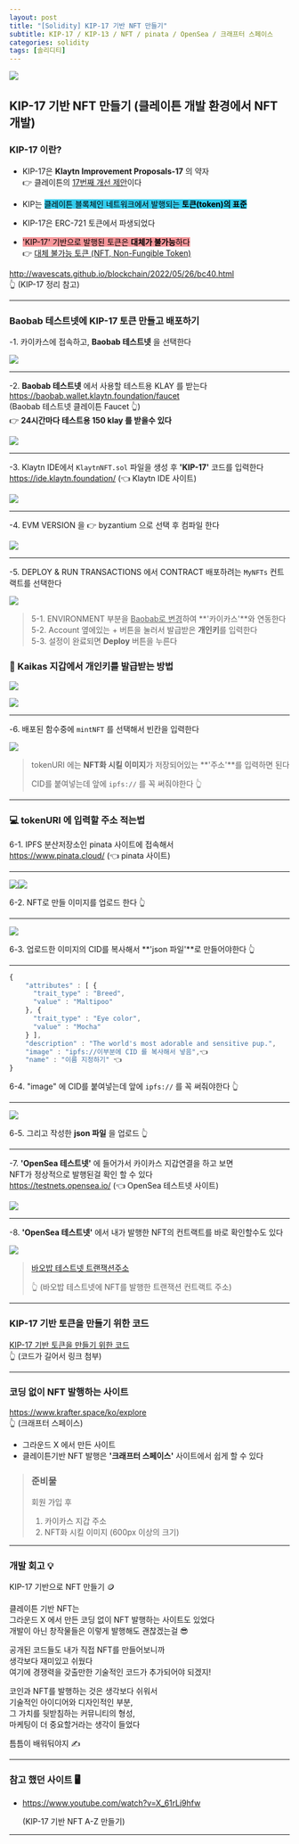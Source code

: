```yaml
---
layout: post
title: "[Solidity] KIP-17 기반 NFT 만들기"
subtitle: KIP-17 / KIP-13 / NFT / pinata / OpenSea / 크래프터 스페이스
categories: solidity
tags: [솔리디티]
---
```


![](https://velog.velcdn.com/images/-__-/post/b6d953b3-0af7-4929-bc06-208b962e9137/image.png)

## KIP-17 기반 NFT 만들기 (클레이튼 개발 환경에서 NFT 개발)

### KIP-17 이란?

- KIP-17은 **Klaytn Improvement Proposals-17** 의 약자<br>
  👉 클레이튼의 <u>17번째 개선 제안</u>이다

- KIP는 <span style="background-color:#34CDEF; color:#000;">클레이튼 블록체인 네트워크에서 발행되는 **토큰(token)의 표준**</span>

- KIP-17은 ERC-721 토큰에서 파생되었다

- <span style="background-color:#F7969A; color:#000;">'KIP-17' 기반으로 발행된 토큰은 **대체가 불가능**하다</span><br>
  👉 <u>대체 불가능 토큰 (NFT, Non-Fungible Token)</u>

<http://wavescats.github.io/blockchain/2022/05/26/bc40.html><br>
👆 (KIP-17 정리 참고)

---

### Baobab 테스트넷에 KIP-17 토큰 만들고 배포하기

-1. 카이카스에 접속하고, **Baobab 테스트넷** 을 선택한다

![](https://velog.velcdn.com/images/-__-/post/c5b68e15-501f-45f6-a9f1-32a46a491eeb/image.gif)

---

-2. **Baobab 테스트넷** 에서 사용할 테스트용 KLAY 를 받는다<br>
<https://baobab.wallet.klaytn.foundation/faucet><br>
(Baobab 테스트넷 클레이튼 Faucet 👆)<br>
👉 **24시간마다 테스트용 150 klay 를 받을수 있다**

![](https://velog.velcdn.com/images/-__-/post/4397731e-8ec3-4fe9-a49a-2d8d35d43d23/image.png)

---

-3. Klaytn IDE에서 `KlaytnNFT.sol` 파일을 생성 후 **'KIP-17'** 코드를 입력한다<br>
<https://ide.klaytn.foundation/> (👈 Klaytn IDE 사이트)

![](https://velog.velcdn.com/images/-__-/post/65ead24e-9598-4bfe-980a-6e760cea2e72/image.png)

---

-4. EVM VERSION 을 👉 byzantium 으로 선택 후 컴파일 한다

![](https://velog.velcdn.com/images/-__-/post/b66942b8-c079-4e87-b057-924bf8786524/image.gif)

---

-5. DEPLOY & RUN TRANSACTIONS 에서 CONTRACT 배포하려는 `MyNFTs` 컨트랙트를 선택한다

![](https://velog.velcdn.com/images/-__-/post/6ec26ce9-12d8-4e83-8990-dc75866ec0a4/image.gif)

> 5-1. ENVIRONMENT 부분을
> <u>Baobab로 변경</u>하여 **'카이카스'**와 연동한다<br>
> 5-2. Account 옆에있는 + 버튼을 눌러서
> 발급받은 **개인키**를 입력한다<br>
> 5-3. 설정이 완료되면 **Deploy** 버튼을 누른다

### 🔐 Kaikas 지갑에서 **개인키**를 발급받는 방법

![](https://velog.velcdn.com/images/-__-/post/ea31b0d8-c7e7-4693-b054-684fddf71fbc/image.png)

![](https://velog.velcdn.com/images/-__-/post/f5d65c34-a111-44ea-936b-942a8e34a7c1/image.png)

---

-6. 배포된 함수중에 `mintNFT` 를 선택해서 빈칸을 입력한다

![](https://velog.velcdn.com/images/-__-/post/36ee3f86-3bca-42dc-a9fa-7248a33304ed/image.gif)

> tokenURI 에는 **NFT화 시킬 이미지**가 저장되어있는 **'주소'**를 입력하면 된다
>
> CID를 붙여넣는데 앞에 `ipfs://` 를 꼭 써줘야한다 👆

---

### 💻 tokenURI 에 입력할 주소 적는법

6-1. IPFS 분산저장소인 pinata 사이트에 접속해서<br>
<https://www.pinata.cloud/> (👈 pinata 사이트)

---

![](https://velog.velcdn.com/images/-__-/post/10d1a52d-42c0-46e3-899c-9149b954042b/image.png)![](https://velog.velcdn.com/images/-__-/post/88310fdf-e3a8-49a1-84f8-d9b7760650ad/image.png)

6-2. NFT로 만들 이미지를 업로드 한다 👆

---

![](https://velog.velcdn.com/images/-__-/post/8dda0da0-4cdd-47ea-8032-6bab61f07357/image.png)

6-3. 업로드한 이미지의 CID를 복사해서 **'json 파일'**로 만들어야한다 👆

---

```js
{
    "attributes" : [ {
      "trait_type" : "Breed",
      "value" : "Maltipoo"
    }, {
      "trait_type" : "Eye color",
      "value" : "Mocha"
    } ],
    "description" : "The world's most adorable and sensitive pup.",
    "image" : "ipfs://이부분에 CID 를 복사해서 넣음",👈
    "name" : "이름 지정하기" 👈
}
```

6-4. "image" 에 CID를 붙여넣는데 앞에 `ipfs://` 를 꼭 써줘야한다 👆

---

![](https://velog.velcdn.com/images/-__-/post/0fe0dee2-e93b-4ac1-bd4b-7c618e720408/image.png)

6-5. 그리고 작성한 **json 파일** 을 업로드 👆

---

-7. **'OpenSea 테스트넷'** 에 들어가서 카이카스 지갑연결을 하고 보면<br>
NFT가 정상적으로 발행된걸 확인 할 수 있다<br>
<https://testnets.opensea.io/> (👈 OpenSea 테스트넷 사이트)

![](https://velog.velcdn.com/images/-__-/post/2609913f-b7f1-4118-a994-371a34557360/image.png)

---

-8. **'OpenSea 테스트넷'** 에서 내가 발행한 NFT의 컨트랙트를 바로 확인할수도 있다

![](https://velog.velcdn.com/images/-__-/post/3bd99272-d174-4c8d-8fd7-c83d7c7a5c01/image.gif)

> [바오밥 테스트넷 트랜잭션주소](https://baobab.scope.klaytn.com/tx/0xa0382453e6649400638804b8cdbfdb257a6d0c4feb88d8f311b692f20d1b64e0?tabId=nftTransfer)
>
> 👆 (바오밥 테스트넷에 NFT를 발행한 트랜잭션 컨트랙트 주소)

---

### KIP-17 기반 토큰을 만들기 위한 코드

[KIP-17 기반 토큰을 만들기 위한 코드](https://github.com/wavescats/solidity-study/blob/main/KIP-17%20%EA%B8%B0%EB%B0%98%20NFT%20%EB%A7%8C%EB%93%A4%EA%B8%B0/MyNFTs.sol)<br>
👆 (코드가 길어서 링크 첨부)

---

### 코딩 없이 NFT 발행하는 사이트

<https://www.krafter.space/ko/explore><br>
👆 (크래프터 스페이스)

- 그라운드 X 에서 만든 사이트
- 클레이튼기반 NFT 발행은 **'크래프터 스페이스'** 사이트에서 쉽게 할 수 있다

> ### 준비물
>
> 회원 가입 후 <br>
>
> 1.  카이카스 지갑 주소
> 2.  NFT화 시킬 이미지 (600px 이상의 크기)

---

### 개발 회고 💡

KIP-17 기반으로 NFT 만들기 🪙

클레이튼 기반 NFT는<br>
그라운드 X 에서 만든 코딩 없이 NFT 발행하는 사이트도 있었다<br>
개발이 아닌 창작물들은 이렇게 발행해도 괜찮겠는걸 😎

공개된 코드들도 내가 직접 NFT를 만들어보니까<br>
생각보다 재미있고 쉬웠다<br>
여기에 경쟁력을 갖출만한 기술적인 코드가 추가되어야 되겠지!

코인과 NFT를 발행하는 것은 생각보다 쉬워서<br>
기술적인 아이디어와 디자인적인 부분,<br>
그 가치를 뒷받침하는 커뮤니티의 형성,<br>
마케팅이 더 중요할거라는 생각이 들었다

틈틈이 배워둬야지 ✍

---

### 참고 했던 사이트 🖥

- <https://www.youtube.com/watch?v=X_61rLj9hfw>

  (KIP-17 기반 NFT A-Z 만들기)

---

